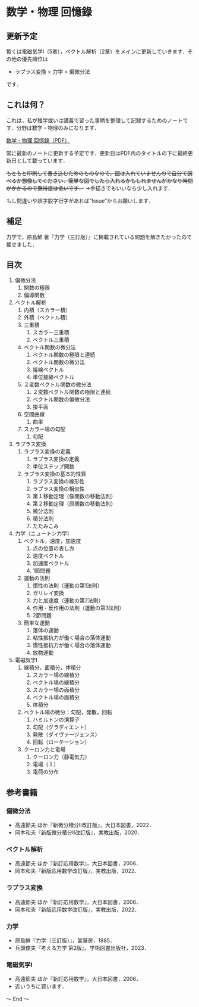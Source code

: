 # 数学・物理 回憶錄


## 更新予定

暫くは電磁気学I（5章），ベクトル解析（2章）をメインに更新していきます．その他の優先順位は

- ラプラス変換 > 力学 > 偏微分法

です．


## これは何？

これは，私が独学或いは講義で習った事柄を整理して記録するためのノートです．分野は数学・物理のみになります．

[数学・物理 回憶錄（PDF）](Doc/メイン.pdf)

常に最新のノートに更新する予定です．更新日はPDF内のタイトルの下に最終更新日として載っています．

~~もともと印刷して書き込むためのものなので，図は入れていませんので自分で調べるか想像してください．簡単な図でしたら入れるかもしれませんがかなり時間がかかるので期待度は低いです．~~
→手描きでもいいなら少し入れます．

もし間違いや誤字脱字衍字があれば“Issue”からお願いします．

## 補足

力学で，原島鮮 著『力学（三訂版）』に掲載されている問題を解きたかったので載せました．


## 目次

1. 偏微分法
	1. 関数の極限
	1. 偏導関数
1. ベクトル解析
	1. 内積（スカラー積）
	1. 外積（ベクトル積）
	1. 三重積
		1. スカラー三重積
		1. ベクトル三重積
	1. ベクトル関数の微分法
		1. ベクトル関数の極限と連続
		1. ベクトル関数の微分法
		1. 接線ベクトル
		1. 単位接線ベクトル
	1. ２変数ベクトル関数の微分法
		1. ２変数ベクトル関数の極限と連続
		1. ベクトル関数の偏微分法
		1. 接平面
	1. 空間曲線
		1. 曲率
	1. スカラー場の勾配
		1. 勾配
1. ラプラス変換
	1. ラプラス変換の定義
		1. ラプラス変換の定義
		1. 単位ステップ関数
	1. ラプラス変換の基本的性質
		1. ラプラス変換の線形性
		1. ラプラス変換の相似性
		1. 第１移動定理（像関数の移動法則）
		1. 第２移動定理（原関数の移動法則）
		1. 微分法則
		1. 積分法則
		1. たたみこみ
1. 力学（ニュートン力学）
	1. ベクトル，速度，加速度
		1. 点の位置の表し方
		1. 速度ベクトル
		1. 加速度ベクトル
		1. 1節問題
	1. 運動の法則
		1. 慣性の法則（運動の第1法則）
		1. ガリレイ変換
		1. 力と加速度（運動の第2法則）
		1. 作用・反作用の法則（運動の第3法則）
		1. 2節問題
	1. 簡単な運動
		1. 落体の運動
		1. 粘性抵抗力が働く場合の落体運動
		1. 慣性抵抗力が働く場合の落体運動
		1. 放物運動
1. 電磁気学I
	1. 線積分，面積分，体積分
		1. スカラー場の線積分
		1. ベクトル場の線積分
		1. スカラー場の面積分
		1. ベクトル場の面積分
		1. 体積分
	1. ベクトル場の微分：勾配，発散，回転
		1. ハミルトンの演算子
		1. 勾配（グラディエント）
		1. 発散（ダイヴァージェンス）
		1. 回転（ローテーション）
	1. クーロン力と電場
		1. クーロン力（静電気力）
		1. 電場（１）
		1. 電荷の分布


## 参考書籍

### 偏微分法

- 高遠節夫 ほか『新微分積分Ⅱ改訂版』，大日本図書，2022．
- 岡本和夫『新版微分積分Ⅱ改訂版』，実教出版，2020．


### ベクトル解析

- 高遠節夫 ほか『新訂応用数学』，大日本図書，2006．
- 岡本和夫『新版応用数学改訂版』，実教出版，2022．


### ラプラス変換

- 高遠節夫 ほか『新訂応用数学』，大日本図書，2006．
- 岡本和夫『新版応用数学改訂版』，実教出版，2022．


### 力学

- 原島鮮『力学（三訂版）』，裳華房，1985．
- 兵頭俊夫『考える力学 第2版』，学術図書出版社，2023．


### 電磁気学I

- 高遠節夫 ほか『新訂応用数学』，大日本図書，2006．
- 近いうちに買います．

～ End ～
